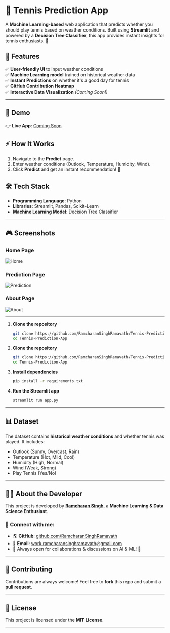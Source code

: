 # 🎾 Tennis Prediction App  

A **Machine Learning-based** web application that predicts whether you should play tennis based on weather conditions. Built using **Streamlit** and powered by a **Decision Tree Classifier**, this app provides instant insights for tennis enthusiasts. 🚀  


## 📌 Features  
✅ **User-friendly UI** to input weather conditions  
✅ **Machine Learning model** trained on historical weather data  
✅ **Instant Predictions** on whether it's a good day for tennis  
✅ **GitHub Contribution Heatmap**  
✅ **Interactive Data Visualization** *(Coming Soon!)*  

---

## 🚀 Demo  
👉 **Live App**: [Coming Soon](#)

## ⚡ How It Works  
1. Navigate to the **Predict** page.  
2. Enter weather conditions (Outlook, Temperature, Humidity, Wind).  
3. Click **Predict** and get an instant recommendation! 🎾  

## 🛠️ Tech Stack  
- **Programming Language**: Python  
- **Libraries**: Streamlit, Pandas, Scikit-Learn  
- **Machine Learning Model**: Decision Tree Classifier  

---

## 🎮 Screenshots  

### Home Page  
![Home](https://github.com/RamcharanSinghRamavath/Tennis-Prediction-App/blob/main/screenshots/home.png)  

### Prediction Page  
![Prediction](https://github.com/RamcharanSinghRamavath/Tennis-Prediction-App/blob/main/screenshots/prediction.png)  

### About Page  
![About](https://github.com/RamcharanSinghRamavath/Tennis-Prediction-App/blob/main/screenshots/about.png)  

---

1. **Clone the repository**  
   ```bash
   git clone https://github.com/RamcharanSinghRamavath/Tennis-Prediction-App.git
   cd Tennis-Prediction-App


1. **Clone the repository**  
   ```bash
   git clone https://github.com/RamcharanSinghRamavath/Tennis-Prediction-App.git
   cd Tennis-Prediction-App

2. **Install dependencies**  
   ```bash
   pip install -r requirements.txt
   ```
3. **Run the Streamlit app**  
   ```bash
   streamlit run app.py
   ```

---

## 📊 Dataset  
The dataset contains **historical weather conditions** and whether tennis was played. It includes:  
- Outlook (Sunny, Overcast, Rain)  
- Temperature (Hot, Mild, Cool)  
- Humidity (High, Normal)  
- Wind (Weak, Strong)  
- Play Tennis (Yes/No)  

---

## 👨‍💻 About the Developer  
This project is developed by **[Ramcharan Singh](https://github.com/RamcharanSinghRamavath)**, a **Machine Learning & Data Science Enthusiast**.  

### 🔗 Connect with me:  
- 🌎 **GitHub**: [github.com/RamcharanSinghRamavath](https://github.com/RamcharanSinghRamavath)  
- 📧 **Email**: work.ramcharansinghramavath@gmail.com  
- 📢 Always open for collaborations & discussions on AI & ML! 🚀  

---

## 🤝 Contributing  
Contributions are always welcome! Feel free to **fork** this repo and submit a **pull request**.  

---

## 📜 License  
This project is licensed under the **MIT License**.  


---
